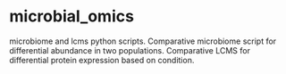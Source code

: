 # microbial_omics
microbiome and lcms python scripts.
Comparative microbiome script for differential abundance in two populations.
Comparative LCMS for differential protein expression based on condition.
